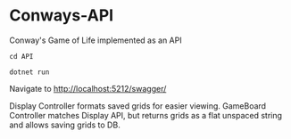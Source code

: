 # Conways-API
Conway's Game of Life implemented as an API

`cd API`


`dotnet run`

Navigate to [http://localhost:5212/swagger/](http://localhost:5212/swagger/)

Display Controller formats saved grids for easier viewing.
GameBoard Controller matches Display API, but returns grids as a flat unspaced string and allows saving grids to DB.


